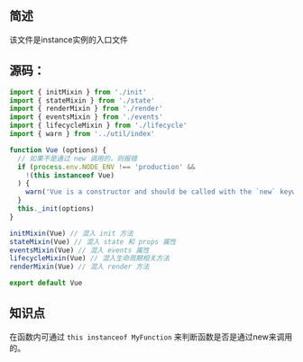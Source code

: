 ## 简述

该文件是instance实例的入口文件

## 源码：

```javascript
import { initMixin } from './init'
import { stateMixin } from './state'
import { renderMixin } from './render'
import { eventsMixin } from './events'
import { lifecycleMixin } from './lifecycle'
import { warn } from '../util/index'

function Vue (options) {
  // 如果不是通过 new 调用的，则报错
  if (process.env.NODE_ENV !== 'production' &&
    !(this instanceof Vue)
  ) {
    warn('Vue is a constructor and should be called with the `new` keyword')
  }
  this._init(options)
}

initMixin(Vue) // 混入 init 方法
stateMixin(Vue) // 混入 state 和 props 属性
eventsMixin(Vue) // 混入 events 属性
lifecycleMixin(Vue) // 混入生命周期相关方法
renderMixin(Vue) // 混入 render 方法

export default Vue

```

## 知识点
在函数内可通过 `this instanceof MyFunction` 来判断函数是否是通过new来调用的。

